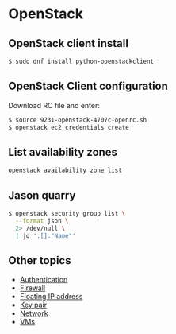 OpenStack
=========

OpenStack client install
------------------------

```bash
$ sudo dnf install python-openstackclient
```

OpenStack Client configuration
------------------------------

Download RC  file and enter:


```bash
$ source 9231-openstack-4707c-openrc.sh
$ openstack ec2 credentials create
```


List availability zones
-----------------------

```bash
openstack availability zone list
```

Jason quarry
------------

```bash
$ openstack security group list \
  --format json \
  2> /dev/null \
  | jq '.[]."Name"'
```

Other topics
------------

* [Authentication](authentication.md)
* [Firewall](firewall.md)
* [Floating IP address](floting_ip.md)
* [Key pair](keypair.md)
* [Network](network.md)
* [VMs](vm.md)